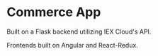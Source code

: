# Commerce App

Built on a Flask backend utilizing IEX Cloud's API.

Frontends built on Angular and React-Redux.

